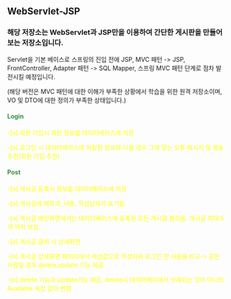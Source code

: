 <h2> WebServlet-JSP </h2>

<h3> 해당 저장소는 WebServlet과 JSP만을 이용하여 간단한 게시판을 만들어보는 저장소입니다.</h3>

Servlet을 기본 베이스로 스프링의 진입 전에 JSP, MVC 패턴 -> JSP, FrontController, Adapter 패턴 -> SQL Mapper, 스프링 MVC 패턴
단계로 점차 발전시킬 예정입니다.

(해당 버전은 MVC 패턴에 대한 이해가 부족한 상황에서 학습을 위한 원격 저장소이며, VO 및 DTO에 대한 정의가 부족한 상태입니다.)


<h4 style="color: #3e8e41">Login</h4>

<p style="color: yellow">-[o] 회원 가입시 회원 정보를 데이터베이스에 저장</p>

<p style="color: yellow">-[o] 로그인 시 데이터베이스에 저장된 정보와 다를 경우 그에 맞는 오류 메시지 및 행동 추천(회원 가입 추천)</p>


<h4 style="color: #3e8e41">Post</h4>

<p style="color: yellow">-[o] 게시글 등록시 정보를 데이터베이스에 저장</p>

<p style="color: yellow">-[o] 게시글에 제목과, 내용, 작성날짜가 표기됨.</p>

<p style="color: yellow">-[o] 게시글 메인화면에서는 데이터베이스에 등록된 모든 게시글 불러옴. 게시글 최대 5개 까지 보임.</p>

<p style="color: yellow">-[o] 게시글 클릭 시 상세화면</p>

<p style="color: yellow">-[o] 게시글 상세화면 페이지에서 세션값으로 작성자와 로그인 한 사람을 비교-> 같은 사람일 경우 delete,update 기능 제공</p>

<p style="color: yellow">-[o] delete 기능과 update기능 제공, delete시 데이터베이에서 삭제되는 것이 아니라 Available 속성 값이 변함</p>
